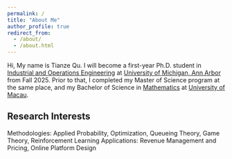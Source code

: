 ```yaml
---
permalink: /
title: "About Me"
author_profile: true
redirect_from: 
  - /about/
  - /about.html
---
```


Hi, My name is Tianze Qu. I will become a first-year Ph.D. student in [Industrial and Operations Engineering](https://ioe.engin.umich.edu/) at [University of Michigan, Ann Arbor](https://umich.edu/) from Fall 2025. Prior to that, I completed my Master of Science program at the same place, and my Bachelor of Science in [Mathematics](https://www.fst.um.edu.mo/math/) at [University of Macau](https://www.um.edu.mo/).

Research Interests
------
Methodologies: Applied Probability, Optimization, Queueing Theory, Game Theory, Reinforcement Learning 
Applications: Revenue Management and Pricing, Online Platform Design 


